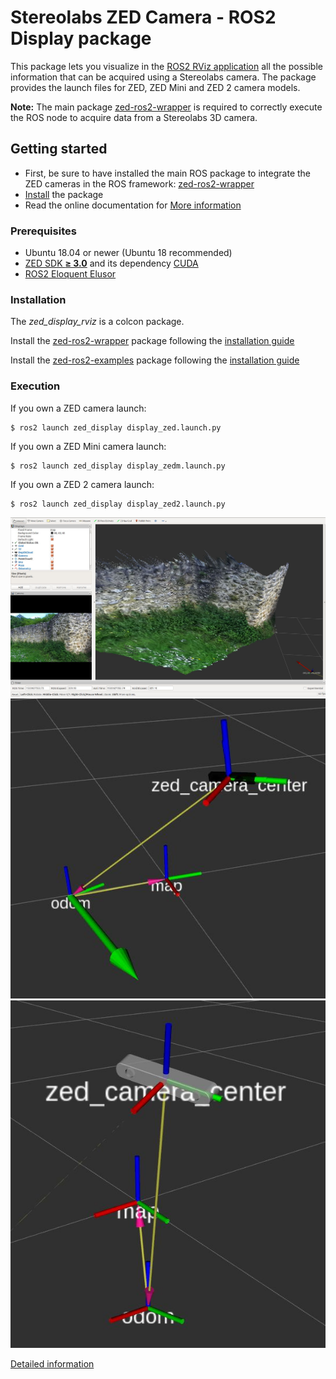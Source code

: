 # Stereolabs ZED Camera - ROS2 Display package

This package lets you visualize in the [ROS2 RViz application](https://github.com/ros2/rviz/tree/eloquent) all the
possible information that can be acquired using a Stereolabs camera.
The package provides the launch files for ZED, ZED Mini and ZED 2 camera models.

**Note:** The main package [zed-ros2-wrapper](https://github.com/stereolabs/zed-ros2-wrapper)
is required to correctly execute the ROS node to acquire data from a Stereolabs 3D camera.

## Getting started

   - First, be sure to have installed the main ROS package to integrate the ZED cameras in the ROS framework: [zed-ros2-wrapper](https://github.com/stereolabs/zed-ros2-wrapper/#build-the-package)
   - [Install](#Installation) the package
   - Read the online documentation for [More information](https://www.stereolabs.com/docs/ros2/)

### Prerequisites

   - Ubuntu 18.04 or newer (Ubuntu 18 recommended)
   - [ZED SDK **≥ 3.0**](https://www.stereolabs.com/developers/) and its dependency [CUDA](https://developer.nvidia.com/cuda-downloads)
   - [ROS2 Eloquent Elusor](https://index.ros.org/doc/ros2/Installation/Eloquent/Linux-Development-Setup/)

### Installation

The *zed_display_rviz* is a colcon package. 

Install the [zed-ros2-wrapper](https://www.stereolabs.com/documentation/guides/using-zed-with-ros/introduction.html) package
following the [installation guide](https://github.com/stereolabs/zed-ros2-wrapper#build-the-package)

Install the [zed-ros2-examples](https://github.com/stereolabs/zed-ros2-examples) package following the [installation guide](https://github.com/stereolabs/zed-ros2-examples#build-the-package)

### Execution

If you own a ZED camera launch:

    $ ros2 launch zed_display display_zed.launch.py

If you own a ZED Mini camera launch:

    $ ros2 launch zed_display display_zedm.launch.py

If you own a ZED 2 camera launch:

    $ ros2 launch zed_display display_zed2.launch.py

![ZED rendering on Rviz](images/depthcloud-RGB.jpg)
![ZED rendering on Rviz](images/ZEDM-Rviz.jpg)
![ZED rendering on Rviz](images/ZED-Rviz.jpg)

[Detailed information](https://www.stereolabs.com/docs/ros/rviz/)
